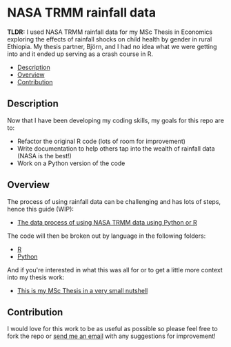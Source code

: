 # NASA TRMM rainfall data

**TLDR:** I used NASA TRMM rainfall data for my MSc Thesis in Economics exploring the effects of rainfall shocks on child health by gender in rural Ethiopia. My thesis partner, Björn, and I had no idea what we were getting into and it ended up serving as a crash course in R. 

- [Description](https://github.com/margotkurfess/NASA-TRMM#description)
- [Overview](https://github.com/margotkurfess/NASA-TRMM#overview)
- [Contribution](https://github.com/margotkurfess/NASA-TRMM#contribution)

## Description

Now that I have been developing my coding skills, my goals for this repo are to:

- Refactor the original R code (lots of room for improvement)
- Write documentation to help others tap into the wealth of rainfall data (NASA is the best!)
- Work on a Python version of the code

## Overview

The process of using rainfall data can be challenging and has lots of steps, hence this guide (WIP):

- [The data process of using NASA TRMM data using Python or R](https://github.com/margotkurfess/NASA-TRMM/blob/master/data-process.md)

The code will then be broken out by language in the following folders:

- [R](https://github.com/margotkurfess/NASA-TRMM/tree/master/R)
- [Python](https://github.com/margotkurfess/NASA-TRMM/tree/master/Python)

And if you're interested in what this was all for or to get a little more context into my thesis work:

- [This is my MSc Thesis in a very small nutshell](https://github.com/margotkurfess/NASA-TRMM/blob/master/thesis-overview.md)

## Contribution

I would love for this work to be as useful as possible so please feel free to fork the repo or [send me an email](mailto:margot.kurfess@gmail.com) with any suggestions for improvement!
